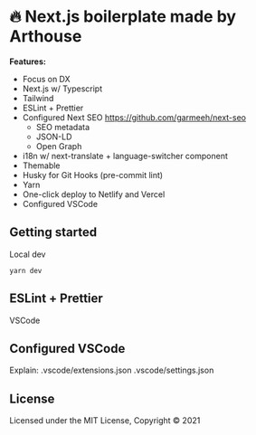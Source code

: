 # 🔥 Next.js boilerplate made by Arthouse

**Features:**

- Focus on DX
- Next.js w/ Typescript
- Tailwind
- ESLint + Prettier
- Configured Next SEO https://github.com/garmeeh/next-seo
  - SEO metadata
  - JSON-LD
  - Open Graph
- i18n w/ next-translate + language-switcher component
- Themable
- Husky for Git Hooks (pre-commit lint)
- Yarn
- One-click deploy to Netlify and Vercel
- Configured VSCode

## Getting started

Local dev

```
yarn dev
```

## ESLint + Prettier

VSCode

## Configured VSCode

Explain:
.vscode/extensions.json
.vscode/settings.json

## License

Licensed under the MIT License, Copyright © 2021
